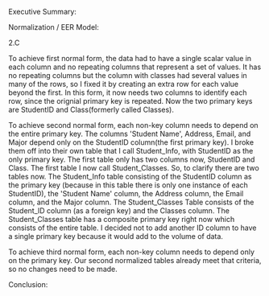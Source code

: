 Executive Summary:

Normalization / EER Model:

2.C 

To achieve first normal form, the data had to have a single scalar value in each column and no repeating columns that represent a set of values. It has no repeating columns but the column with classes had several values in many of the rows, so I fixed it by creating an extra row for each value beyond the first. In this form, it now needs two columns to identify each row, since the orignial primary key is repeated. Now the two primary keys are StudentID and Class(formerly called Classes).

To achieve second normal form, each non-key column needs to depend on the entire primary key. The columns 'Student Name', Address, Email, and Major depend only on the StudentID column(the first primary key). I broke them off into their own table that I call Student_Info, with StudentID as the only primary key. The first table only has two columns now, StudentID and Class. The first table I now call Student_Classes. So, to clarify there are two tables now. The Student_Info table consisting of the StudentID column as the primary key (because in this table there is only one instance of each StudentID), the 'Student Name' column, the Address column, the Email column, and the Major column. The Student_Classes Table consists of the Student_ID column (as a foreign key) and the Classes column. The Student_Classes table has a composite primary key right now which consists of the entire table. I decided not to add another ID column to have a single primary key because it would add to the volume of data. 

To achieve third normal form, each non-key column needs to depend only on the primary key. Our second normalized tables already meet that criteria, so no changes need to be made.

Conclusion:
